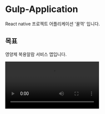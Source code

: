 # Gulp-Application
React native 프로젝트 어플리케이션 '꿀꺽' 입니다.


## 목표
영양제 복용알람 서비스 앱입니다.

<video src="https://user-images.githubusercontent.com/86715916/147676624-f2e59b02-c121-455e-8d65-b517e1957510.mp4" loof />

## 주요기능
1. 알람 생성(복용시간, 복용요일, 복용중인 영양제 등록)/수정/삭제
2. 영양제 복용완료 횟수(경험치)에 따른 레벨링 디자인
3. 이번달의 복용 달성률 확인
4. 영양제 종류별 순위 확인
5. 등록한 알람 시간에 푸쉬알림


## 부가기능
1. 회원가입, 로그인
2. 이메일 중복확인
3. 회원정보 변경
4. 회원탈퇴


## 구현 컴포넌트 및 라이브러리
- styled-components
- jwt-decode
- axios
- react-redux
- redux-thunk
- firebase
- lodash
- react-native-calendars
- react-native-swiper
- expo image picker
